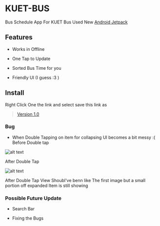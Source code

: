 # KUET-BUS
Bus Schedule App For KUET Bus 
Used New [Android Jetpack](https://developer.android.com/jetpack/)

## Features
- Works in Offline

- One Tap to Update

- Sorted Bus Time for you

- Friendly UI (I guess :3 )

## Install

Right Click One the link and select save this link as
> [Version 1.0](https://github.com/sabertooth9/KUET-BUS/blob/master/APK/KUET%20BUS.apk)

### Bug
- When Double Tapping on item for collapsing UI becomes a bit messy :(
Before Double tap

![alt text](https://i.ibb.co/z6pRf8N/Before-Double-Tap.png)

After Double Tap

![alt text](https://i.ibb.co/X3hmMLx/Screenshot-20190130-134931-2-1.png)

After Double Tap View Shoubl've benn like The first image but a small portion off expanded Item is still showing

### Possible Future Update
- Search Bar

- Fixing the Bugs
